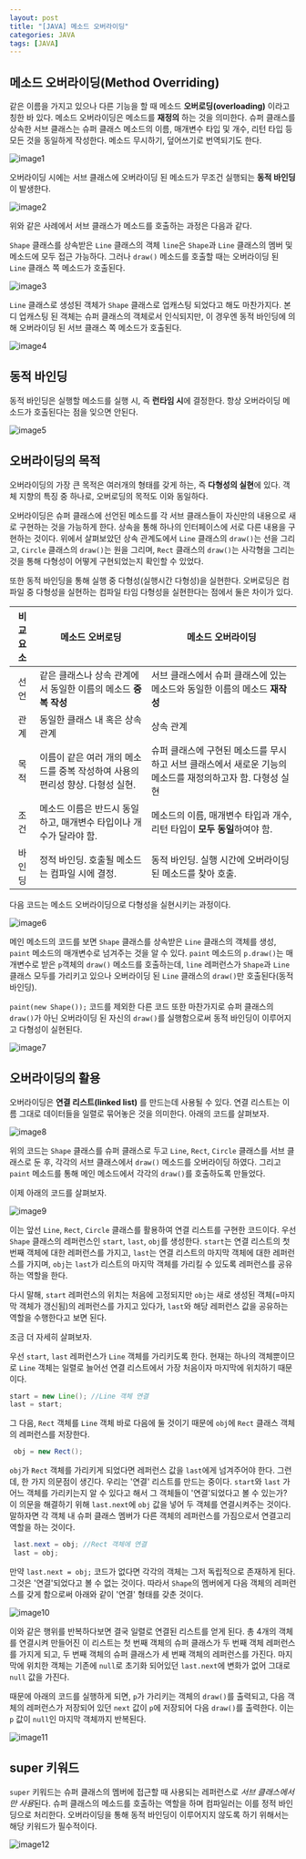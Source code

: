 ```yaml
---
layout: post
title: "[JAVA] 메소드 오버라이딩" 
categories: JAVA
tags: [JAVA]
---
```


## 메소드 오버라이딩(Method Overriding)
  
같은 이름을 가지고 있으나 다른 기능을 할 때 메소드 **오버로딩(overloading)** 이라고 칭한 바 있다. 메소드 오버라이딩은 메소드를 **재정의** 하는 것을 의미한다. 
슈퍼 클래스를 상속한 서브 클래스는 슈퍼 클래스 메소드의 이름, 매개변수 타입 및 개수, 리턴 타입 등 모든 것을 동일하게 작성한다. 메소드 무시하기, 덮어쓰기로 번역되기도 한다. 

![image1](/assets/images/JavaImages/74.png)


오버라이딩 시에는 서브 클래스에 오버라이딩 된 메소드가 무조건 실행되는 **동적 바인딩**이 발생한다.

![image2](/assets/images/JavaImages/75.png)

위와 같은 사례에서 서브 클래스가 메소드를 호출하는 과정은 다음과 같다.

`Shape` 클래스를 상속받은 `Line` 클래스의 객체 `line`은 `Shape`과 `Line` 클래스의 멤버 및 메소드에 모두 접근 가능하다. 
그러나 `draw()` 메소드를 호출할 때는 오버라이딩 된 `Line` 클래스 쪽 메소드가 호출된다.

![image3](/assets/images/JavaImages/76.png)


`Line` 클래스로 생성된 객체가 `Shape` 클래스로 업캐스팅 되었다고 해도 마찬가지다. 
본디 업캐스팅 된 객체는 슈퍼 클래스의 객체로서 인식되지만, 이 경우엔 동적 바인딩에 의해 오버라이딩 된 서브 클래스 쪽 메소드가 호출된다.

![image4](/assets/images/JavaImages/77.png)




## 동적 바인딩

동적 바인딩은 실행할 메소드를 실행 시, 즉 **런타임 시**에 결정한다. 항상 오버라이딩 메소드가 호출된다는 점을 잊으면 안된다. 

![image5](/assets/images/JavaImages/78.png)



## 오버라이딩의 목적

오버라이딩의 가장 큰 목적은 여러개의 형태를 갖게 하는, 즉 **다형성의 실현**에 있다. 객체 지향의 특징 중 하나로, 오버로딩의 목적도 이와 동일하다. 

오버라이딩은 슈퍼 클래스에 선언된 메소드를 각 서브 클래스들이 자신만의 내용으로 새로 구현하는 것을 가능하게 한다. 상속을 통해 하나의 인터페이스에 서로 다른 내용을 구현하는 것이다.
위에서 살펴보았던 상속 관계도에서 `Line` 클래스의 `draw()`는 선을 그리고, `Circle` 클래스의 `draw()`는 원을 그리며, `Rect` 클래스의 `draw()`는 사각형을 그리는 것을 통해 다형성이 어떻게 구현되었는지 확인할 수 있었다.

또한 동적 바인딩을 통해 실행 중 다형성(실행시간 다형성)을 실현한다. 오버로딩은 컴파일 중 다형성을 실현하는 컴파일 타임 다형성을 실현한다는 점에서 둘은 차이가 있다.


|비교요소|메소드 오버로딩|메소드 오버라이딩|
|:---:|---|---|
|선언|같은 클래스나 상속 관계에서 동일한 이름의 메소드 **중복 작성**|서브 클래스에서 슈퍼 클래스에 있는 메소드와 동일한 이름의 메소드 **재작성**|
|관계|동일한 클래스 내 혹은 상속 관계|상속 관계|
|목적|이름이 같은 여러 개의 메소드를 중복 작성하여 사용의 편리성 향상. 다형성 실현.|슈퍼 클래스에 구현된 메소드를 무시하고 서브 클래스에서 새로운 기능의 메소드를 재정의하고자 함. 다형성 실현|
|조건|메소드 이름은 반드시 동일하고, 매개변수 타입이나 개수가 달라야 함.|메소드의 이름, 매개변수 타입과 개수, 리턴 타입이 **모두 동일**하여야 함.|
|바인딩|정적 바인딩. 호출될 메소드는 컴파일 시에 결정.|동적 바인딩. 실행 시간에 오버라이딩된 메소드를 찾아 호출.|

다음 코드는 메소드 오버라이딩으로 다형성을 실현시키는 과정이다.

![image6](/assets/images/JavaImages/80.png)

메인 메소드의 코드를 보면 `Shape` 클래스를 상속받은 `Line` 클래스의 객체를 생성, `paint` 메소드의 매개변수로 넘겨주는 것을 알 수 있다. 
`paint` 메소드의 `p.draw()`는 매개변수로 받은 `p`객체의 `draw()` 메소드를 호출하는데,
`line` 레퍼런스가 `Shape`과 `Line` 클래스 모두를 가리키고 있으나 오버라이딩 된 `Line` 클래스의 `draw()`만 호출된다(동적바인딩).

`paint(new Shape());` 코드를 제외한 다른 코드 또한 마찬가지로 슈퍼 클래스의 `draw()`가 아닌 오버라이딩 된 자신의 `draw()`를 실행함으로써 동적 바인딩이 이루어지고 다형성이 실현된다.

![image7](/assets/images/JavaImages/81.png)



## 오버라이딩의 활용

오버라이딩은 **연결 리스트(linked list)** 를 만드는데 사용될 수 있다. 연결 리스트는 이름 그대로 데이터들을 일렬로 묶어놓은 것을 의미한다. 아래의 코드를 살펴보자.   

![image8](/assets/images/JavaImages/82.png)


위의 코드는 `Shape` 클래스를 슈퍼 클래스로 두고 `Line`, `Rect`, `Circle` 클래스를 서브 클래스로 둔 후, 각각의 서브 클래스에서 `draw()` 메소드를 오버라이딩 하였다.
그리고 `paint` 메소드를 통해 메인 메소드에서 각각의 `draw()`를 호출하도록 만들었다.

이제 아래의 코드를 살펴보자.

![image9](/assets/images/JavaImages/83.png)


이는 앞선 `Line`, `Rect`, `Circle` 클래스를 활용하여 연결 리스트를 구현한 코드이다. 우선 `Shape` 클래스의 레퍼런스인 `start`, `last`, `obj`를 생성한다.
`start`는 연결 리스트의 첫 번째 객체에 대한 레퍼런스를 가지고, `last`는 연결 리스트의 마지막 객체에 대한 레퍼런스를 가지며, `obj`는 `last`가 리스트의 마지막 객체를 가리킬 수 있도록 레퍼런스를 공유하는 역할을 한다.

다시 말해, `start` 레퍼런스의 위치는 처음에 고정되지만 `obj`는 새로 생성된 객체(=마지막 객체가 갱신됨)의 레퍼런스를 가지고 있다가, `last`와 해당 레퍼런스 값을 공유하는 역할을 수행한다고 보면 된다.

조금 더 자세히 살펴보자.


 우선 `start`, `last` 레퍼런스가 `Line` 객체를 가리키도록 한다. 현재는 하나의 객체뿐이므로 `Line` 객체는 일렬로 늘어선 연결 리스트에서 가장 처음이자 마지막에 위치하기 때문이다. 
 
 ```java
 start = new Line(); //Line 객체 연결
 last = start;
 ```
 
그 다음, `Rect` 객체를 `Line` 객체 바로 다음에 둘 것이기 때문에 `obj`에 `Rect` 클래스 객체의 레퍼런스를 저장한다.

```java
 obj = new Rect();
```

`obj`가 `Rect` 객체를 가리키게 되었다면 레퍼런스 값을 `last`에게 넘겨주어야 한다. 그런데, 한 가지 의문점이 생긴다. 
우리는 '연결' 리스트를 만드는 중이다. `start`와 `last` 가 어느 객체를 가리키는지 알 수 있다고 해서 그 객체들이 '연결'되었다고 볼 수 있는가? 
이 의문을 해결하기 위해 `last.next`에 `obj` 값을 넣어 두 객체를 연결시켜주는 것이다. 말하자면 각 객체 내 슈퍼 클래스 멤버가 다른 객체의 레퍼런스를 가짐으로서 연결고리 역할을 하는 것이다.

```java
 last.next = obj; //Rect 객체에 연결
 last = obj;
```

만약 `last.next = obj;` 코드가 없다면 각각의 객체는 그저 독립적으로 존재하게 된다. 그것은 '연결'되었다고 볼 수 없는 것이다.
따라서 `Shape`의 멤버에게 다음 객체의 레퍼런스를 갖게 함으로써 아래와 같이 '연결' 형태를 갖춘 것이다.

![image10](/assets/images/JavaImages/87.png)


이와 같은 행위를 반복하다보면 결국 일렬로 연결된 리스트를 얻게 된다. 총 4개의 객체를 연결시켜 만들어진 이 리스트는 첫 번째 객체의 슈퍼 클래스가 두 번째 객체 레퍼런스를 가지게 되고, 
두 번째 객체의 슈퍼 클래스가 세 번째 객체의 레퍼런스를 가진다. 마지막에 위치한 객체는 기존에 `null`로 초기화 되어있던 `last.next`에 변화가 없어 그대로 `null` 값을 가진다.

때문에 아래의 코드를 실행하게 되면, `p`가 가리키는 객체의 `draw()`를 출력되고, 다음 객체의 레퍼런스가 저장되어 있던 `next` 값이 `p`에 저장되어 
다음 `draw()`를 출력한다. 이는 `p` 값이 `null`인 마지막 객체까지 반복된다. 

![image11](/assets/images/JavaImages/88.png)


## super 키워드

`super` 키워드는 슈퍼 클래스의 멤버에 접근할 때 사용되는 레퍼런스로 *서브 클래스에서만 사용*된다. 
슈퍼 클래스의 메소드를 호출하는 역할을 하며 컴파일러는 이를 정적 바인딩으로 처리한다. 오버라이딩을 통해 동적 바인딩이 이루어지지 않도록 하기 위해서는 해당 키워드가 필수적이다.


![image12](/assets/images/JavaImages/89.png)





